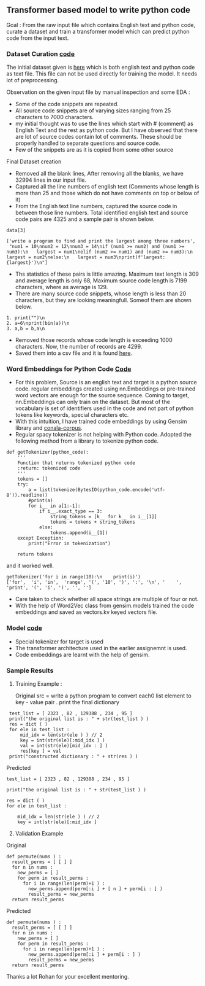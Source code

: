 
## Transformer based model to write python code

Goal : From the raw input file which contains English text and python code, curate a dataset and train a transformer model which can predict python code from the input text.

### Dataset Curation [code](https://github.com/sridevibonthu/END/blob/main/Capstone/END_Dataset_Curation.ipynb)

The initial dataset given is [here](https://drive.google.com/file/d/1rHb0FQ5z5ZpaY2HpyFGY6CeyDG0kTLoO/view) which is both english text and python code as text file. This file can not be used directly for training the model. It needs lot of preprocessing.

Observation on the given input file by manual inspection and some EDA :

* Some of the code snippets are repeated.
* All source code snippets are of varying sizes ranging from 25 characters to 7000 characters.
* my initial thought was to use the lines which start with # (comment) as English Text and the rest as python code. But I have observed that there are lot of source codes contain lot of comments. These should be properly handled to separate questions and source code.
* Few of the snippets are as it is copied from some other source

Final Dataset creation
* Removed all the blank lines, After removing all the blanks, we have 32994 lines in our input file.
* Captured all the line numbers of english text (Comments whose length is more than 25 and those which do not have comments on top or below of it)
* From the English text line numbers, captured the source code in between those line numbers. Total identified english text and source code pairs are 4325 and a sample pair is shown below.
``` 
data[3]

['write a program to find and print the largest among three numbers',
 "num1 = 10\nnum2 = 12\nnum3 = 14\nif (num1 >= num2) and (num1 >= num3):\n   largest = num1\nelif (num2 >= num1) and (num2 >= num3):\n   largest = num2\nelse:\n   largest = num3\nprint(f'largest:{largest}')\n"]
```
* Ths statistics of these pairs is little amazing. Maximum text length is 309 and average length is only 68, Maximum source code length is 7199 characters, where as average is 129. 
* There are many source code snippets, whose length is less than 20 characters, but they are looking meaningfull. Someof them are shown below.
```
1. print("")\n
2. a=6\nprint(bin(a))\n
3. a,b = b,a\n
```
* Removed those records whose code length is exceeding 1000 characters. Now, the number of records are 4299.
* Saved them into a csv file and it is found [here](https://github.com/sridevibonthu/TSAI_END_P1/blob/main/Capstone/TexttoPython2.csv). 

### Word Embeddings for Python Code [Code](https://github.com/sridevibonthu/END/blob/main/Capstone/traingwordembeddings.ipynb)

* For this problem, Source is an english text and target is a python source code. regular embeddings created using nn.Embeddings or pre-trained word vectors are enough for the source sequence. Coming to target, nn.Embeddings can only train on the dataset. But most of the vocabulary is set of identifiers used in the code and not part of python tokens like keywords, special characters etc.
* With this intuition, I have trained code embeddings by using Gensim library and [conala-corpus](http://www.phontron.com/download/conala-corpus-v1.1.zip).
* Regular spacy tokenizer is not helping with Python code. Adopted the following method from a library to tokenize python code.
```
def getTokenizer(python_code):
    '''
    Function that returns tokenized python code
    :return: tokenized code
    '''
    tokens = []
    try:
        a = list(tokenize(BytesIO(python_code.encode('utf-8')).readline))
        #print(a)
        for i__ in a[1:-1]:
            if i__.exact_type == 3:
                string_tokens = [k__ for k__ in i__[1]]
                tokens = tokens + string_tokens
            else:
                tokens.append(i__[1])
    except Exception:
        print("Error in tokenization")

    return tokens
 ```
 and it worked well.
 ```
 getTokenizer('for i in range(10):\n    print(i)')
 ['for',  'i', 'in',  'range', '(', '10', ')', ':', '\n', '    ', 'print', '(', 'i', ')', '', '']
 ```
 
 * Care taken to check whether all space strings are multiple of four or not.
 * With the help of Word2Vec class from gensim.models trained the code embeddings and saved as vectors.kv keyed vectors file.
 
### Model [code](https://github.com/sridevibonthu/TSAI_END_P1/blob/main/Capstone/TexttoCode.ipynb)
* Special tokenizer for target is used
* The transformer architecture used in the earlier assignemnt is used.
* Code embeddings are learnt with the help of gensim.

### Sample Results
1. Training Example :
   
   Original
   src = write a python program to convert each0 list element to key - value pair . print the final dictionary
```
 test_list = [ 2323 , 82 , 129388 , 234 , 95 ] 
 print("the original list is : " + str(test_list ) ) 
 res = dict ( ) 
 for ele in test_list : 
     mid_idx = len(str(ele ) ) // 2 
     key = int(str(ele)[:mid_idx ] ) 
     val = int(str(ele)[mid_idx : ] ) 
     res[key ] = val   
 print("constructed dictionary : " + str(res ) )
 ```
 
 Predicted
 ```
 test_list = [ 2323 , 82 , 129388 , 234 , 95 ] 
  
 print("the original list is : " + str(test_list ) ) 
  
 res = dict ( ) 
 for ele in test_list : 
  
     mid_idx = len(str(ele ) ) // 2 
     key = int(str(ele)[:mid_idx ]
 ```
 
 2. Validation Example
 
 Original
 
 ```
 def permute(nums ) : 
   result_perms = [ [ ] ] 
   for n in nums : 
     new_perms = [ ] 
     for perm in result_perms : 
       for i in range(len(perm)+1 ) : 
         new_perms.append(perm[:i ] + [ n ] + perm[i : ] ) 
         result_perms = new_perms 
   return result_perms
 ```
 
 Predicted
 
 ```
def permute(nums ) : 
   result_perms = [ [ ] ] 
   for n in nums : 
     new_perms = [ ] 
     for perm in result_perms : 
       for i in range(len(perm)+1 ) : 
         new_perms.append(perm[:i ] + perm[i : ] ) 
         result_perms = new_perms 
   return result_perms
 ```

Thanks a lot Rohan for your excellent mentoring.
